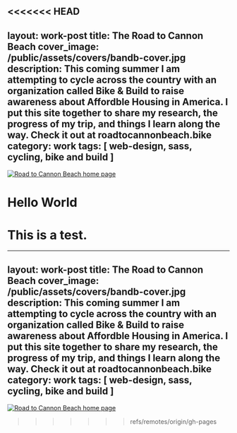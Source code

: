 <<<<<<< HEAD
---
layout: work-post
title: The Road to Cannon Beach
cover_image: /public/assets/covers/bandb-cover.jpg
description: This coming summer I am attempting to cycle across the country with an organization called Bike & Build to raise awareness about Affordble Housing in America. I put this site together to share my research, the progress of my trip, and things I learn along the way. Check it out at roadtocannonbeach.bike
category: work
tags: [ web-design, sass, cycling, bike and build ]
---

<a href="http://roadtocannonbeach.bike"><img src="{{site.cdn_path }}/bike-build/site.png"  alt="Road to Cannon Beach home page"/></a>

# Hello World

This is a test. 
=======
---
layout: work-post
title: The Road to Cannon Beach
cover_image: /public/assets/covers/bandb-cover.jpg
description: This coming summer I am attempting to cycle across the country with an organization called Bike & Build to raise awareness about Affordble Housing in America. I put this site together to share my research, the progress of my trip, and things I learn along the way. Check it out at roadtocannonbeach.bike
category: work
tags: [ web-design, sass, cycling, bike and build ]
---

<a href="http://roadtocannonbeach.bike"><img src="{{site.cdn_path }}/bike-build/site.png"  alt="Road to Cannon Beach home page"/></a>
>>>>>>> refs/remotes/origin/gh-pages
